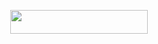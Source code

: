 <p align="center"><a href="https://dashboard.heroku.com/new?template=https://github.com/Prabas-JAAT/Prabas-Music"> <img src="https://img.shields.io/badge/Deploy%20On%20Heroku-bringle?style=for-the-badge&logo=heroku" width="220" height="38.45"/></a></p>